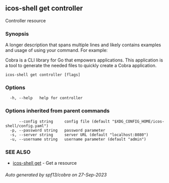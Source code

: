 ## icos-shell get controller

Controller resource

### Synopsis

A longer description that spans multiple lines and likely contains examples
and usage of using your command. For example:

Cobra is a CLI library for Go that empowers applications.
This application is a tool to generate the needed files
to quickly create a Cobra application.

```
icos-shell get controller [flags]
```

### Options

```
  -h, --help   help for controller
```

### Options inherited from parent commands

```
      --config string     config file (default "$XDG_CONFIG_HOME/icos-shell/config.yaml")
  -p, --password string   password parameter
  -s, --server string     server URL (default "localhost:8080")
  -u, --username string   username parameter (default "admin")
```

### SEE ALSO

* [icos-shell get](icos-shell_get.md)	 - Get a resource

###### Auto generated by spf13/cobra on 27-Sep-2023
